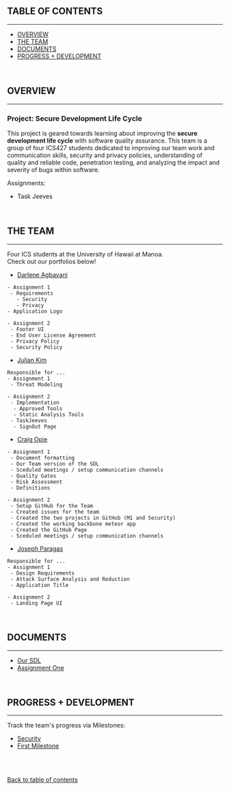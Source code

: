## TABLE OF CONTENTS
***
* [OVERVIEW](#overview)
* [THE TEAM](#the-team)
* [DOCUMENTS](#documents)
* [PROGRESS + DEVELOPMENT](#progress--development)

<br/>

## OVERVIEW
***
### Project: Secure Development Life Cycle
This project is geared towards learning about improving the <b>secure development life cycle</b> with software quality assurance.  This team is a group of four ICS427 students dedicated to improving our team work and communication skills, security and privacy policies, understanding of quality and reliable code, penetration testing, and analyzing the impact and severity of bugs within software.

Assignments: 
- Task Jeeves

<br/>

## THE TEAM
***
Four ICS students at the University of Hawaii at Manoa.  
Check out our portfolios below! 
* [Darlene Agbayani](https://darleneagbayani.github.io/)
```
- Assignment 1
 - Requirements
   - Security
   - Privacy
- Application Logo

- Assignment 2
 - Footer UI
 - End User License Agreement
 - Privacy Policy
 - Security Policy
```
* [Julian Kim](https://julianki-cs.github.io/)
```
Responsible for ...
- Assignment 1
 - Threat Modeling 

- Assignment 2
 - Implementation 
  - Approved Tools
  - Static Analysis Tools
 - TaskJeeves
  - SignOut Page 
```
* [Craig Opie](https://craigopie.github.io/)
```
- Assignment 1
 - Document formatting
 - Our Team version of the SDL
 - Sceduled meetings / setup communication channels
 - Quality Gates
 - Risk Assessment
 - Definitions

- Assignment 2
 - Setup GitHub for the Team
 - Created issues for the team
 - Created the two projects in GitHub (M1 and Security)
 - Created the working backbone meteor app
 - Created the GitHub Page
 - Sceduled meetings / setup communication channels

```
* [Joseph Paragas](https://joeparagas.github.io/)
```
Responsible for ...
- Assignment 1
 - Design Requirements
 - Attack Surface Analysis and Reduction
 - Application Title
 
- Assignment 2
 - Landing Page UI 
```


<br/>

## DOCUMENTS
***
* [Our SDL](doc/sdl.pdf)
* [Assignment One](doc/ass1.pdf)

<br/>

## PROGRESS + DEVELOPMENT
***
Track the team's progress via Milestones:
* [Security](https://github.com/softwarewarriors/taskjeeves/projects/2)
* [First Milestone](https://github.com/softwarewarriors/taskjeeves/projects/4)


<br/><br/>

[Back to table of contents](#table-of-contents)
